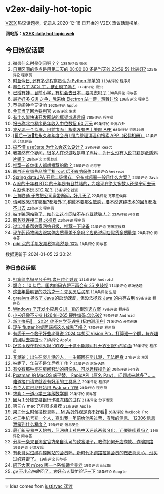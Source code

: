 # v2ex-daily-hot-topic

[V2EX](https://www.v2ex.com/) 热议话题榜，记录从 2020-12-18 日开始的 V2EX 热议话题榜单。

**网站版：[V2EX daily hot topic web](https://boojack.github.io/v2ex-daily-hot-topic-web/)**

## 今日热议话题

<!-- TODAY BEGIN -->

1. [微信什么时候倒闭啊？？](https://www.v2ex.com/t/1006004) `135条评论` `微信`
1. [日期区间的终点是用第二天的 00:00:00 还是当天的 23:59:59 比较好?](https://www.v2ex.com/t/1006014) `125条评论` `程序员`
1. [时至今日, 还有多少程序员认为 Python 简单的](https://www.v2ex.com/t/1006067) `113条评论` `程序员`
1. [基金亏了 30% 了，该止损了吗？](https://www.v2ex.com/t/1006104) `112条评论` `投资`
1. [已婚有娃，目前小学，有机会去日本，要考虑吗？](https://www.v2ex.com/t/1006224) `108条评论` `问与答`
1. [最近好多 GUI 之争，我来给 Electron 站一票，理性讨论](https://www.v2ex.com/t/1006050) `106条评论` `程序员`
1. [苹果闹钟今天没响](https://www.v2ex.com/t/1006003) `102条评论` `Apple`
1. [今天当了回地铁判官](https://www.v2ex.com/t/1006029) `93条评论` `生活`
1. [有什么能快速开发网站的框架或语言吗](https://www.v2ex.com/t/1006194) `70条评论` `程序员`
1. [报告称北京程序员年收入中位数超 60 万元](https://www.v2ex.com/t/1006022) `69条评论` `业界八卦`
1. [我发现一个蓝海，目前市面上根本没有男士美颜 APP](https://www.v2ex.com/t/1006039) `68条评论` `奇思妙想`
1. [[最后一波🎁抽永久和年度会员] 照片整理清理和搜索 APP（轻翻相册）](https://www.v2ex.com/t/1006253) `41条评论` `分享创造`
1. [搞不懂 useState 为什么会这么设计？](https://www.v2ex.com/t/1006034) `29条评论` `React`
1. [我突然有个疑问，很多人在说游戏是电子鸦片，为什么没有人说书籍是纸质鸦片呢？](https://www.v2ex.com/t/1006112) `28条评论` `奇思妙想`
1. [推荐一首你逢人都想推荐的歌？](https://www.v2ex.com/t/1006219) `26条评论` `问与答`
1. [国内还有哪些品牌手机 root 后不影响保修](https://www.v2ex.com/t/1006001) `25条评论` `Android`
1. [Spring data JPA 开启二级缓存，分布式部署一般用什么方案？](https://www.v2ex.com/t/1006228) `23条评论` `Java`
1. [A 股的十年和 BTC 的十年是有目共睹的，为啥现在绝大多数人还是宁可去玩 A 股也不玩 BTC 呢？](https://www.v2ex.com/t/1006162) `23条评论` `投资`
1. [上海联通 无故把公司宽带断网，好几天了](https://www.v2ex.com/t/1006108) `22条评论` `宽带症候群`
1. [请问敏感词在哪里?都墙外了,稍微不要那么敏感，要不然这纯技术的回复都发不出去](https://www.v2ex.com/t/1006100) `22条评论` `程序员`
1. [被诈骗网站骗了，如何让这个网站不在存继续骗人？](https://www.v2ex.com/t/1005999) `22条评论` `问与答`
1. [服务器连接工具,求推荐](https://www.v2ex.com/t/1006086) `21条评论` `程序员`
1. [过年准备帮娘家网络升级，推荐一下设备](https://www.v2ex.com/t/1006084) `21条评论` `宽带症候群`
1. [现在药药物网店跟实体店质量差不多吗？店员说网店假货多质量差](https://www.v2ex.com/t/1006244) `20条评论` `问与答`
1. [pdd 买的手机发票税率竟然是 13%](https://www.v2ex.com/t/1006002) `18条评论` `问与答`

数据更新于 2024-01-05 22:30:24

<!-- TODAY END -->

### 昨日热议话题

<!-- YESTERDAY BEGIN -->

1. [打算给老妈买台手机,求巨佬们建议](https://www.v2ex.com/t/1005683) `121条评论` `Android`
1. [爆论： 10 年后，国内的码农将不再会有 35 岁歧视](https://www.v2ex.com/t/1005658) `114条评论` `职场话题`
1. [这些年最明智的决策之一：先买房后买车](https://www.v2ex.com/t/1005799) `110条评论` `生活`
1. [graalvm 拯救了 Java 的启动速度，但没法拯救 Java 的内存占用](https://www.v2ex.com/t/1005841) `99条评论` `程序员`
1. [Windows 下开发小应用 GUI，真的很难选方案](https://www.v2ex.com/t/1005903) `79条评论` `程序员`
1. [小米好像不支持 H264/H265 硬件编码,怎么破?](https://www.v2ex.com/t/1005704) `79条评论` `Android`
1. [新年快乐🎉， 2024 你还在学英语吗 [招内测用户]](https://www.v2ex.com/t/1005693) `75条评论` `分享创造`
1. [现在 flutter 的桌面端都这么成熟了吗？](https://www.v2ex.com/t/1005711) `72条评论` `程序员`
1. [有感于一个帖子好些老哥说 2024 年想买 Vision Pro，打算建一个群，有兴趣的组队去美国～](https://www.v2ex.com/t/1005671) `71条评论` `Apple`
1. [纪念币现在特别火吗？昨晚上干脆不能顺利打开农业银行的页面](https://www.v2ex.com/t/1005673) `70条评论` `程序员`
1. [非爆轮：出生在婴儿潮的人，一生都困在婴儿潮，无法翻身](https://www.v2ex.com/t/1005696) `37条评论` `生活`
1. [被裁了，年前还是年后找工作？](https://www.v2ex.com/t/1005875) `31条评论` `职场话题`
1. [有没有那种能在房间移动的摄像头，可以远程操作的](https://www.v2ex.com/t/1005664) `30条评论` `问与答`
1. [Postman 的 MacOS 端平替， RapidAPI（原名 Paw），问题越来越多了……难道接口请求就没有好用的工具吗？](https://www.v2ex.com/t/1005826) `29条评论` `程序员`
1. [各位大佬已经开始用 Podman 了吗](https://www.v2ex.com/t/1005667) `25条评论` `程序员`
1. [求助：一道小学三年级数学题](https://www.v2ex.com/t/1005710) `23条评论` `问与答`
1. [因为 1 分钱交易银行卡被冻结的过程](https://www.v2ex.com/t/1005869) `21条评论` `分享发现`
1. [第三方 mac 充电器求推荐](https://www.v2ex.com/t/1005686) `21条评论` `Apple`
1. [果子什么时候换模具呢， M 系列外观是真不好看👀](https://www.v2ex.com/t/1005941) `20条评论` `MacBook Pro`
1. [社工手机号查一个人，查出我一年前给他买过票，有我的信息， 12306 信息泄露到什么程度？](https://www.v2ex.com/t/1005936) `19条评论` `信息安全`
1. [最近新买易中天的书，但网络上对易中天评论两级分化，还要继续看吗？](https://www.v2ex.com/t/1005906) `19条评论` `问与答`
1. [分享一条来自淘宝官方亲自认可的致富法子，教你如何开店卷款、诈骗跑路](https://www.v2ex.com/t/1005742) `19条评论` `分享发现`
1. [有老哥买过编程猿网站的会员吗。新时代不跑路拉黑会员的做法真恶心。没买过的避雷了。](https://www.v2ex.com/t/1005692) `19条评论` `问与答`
1. [问下大家 m1pro 哪一个系统适合养老](https://www.v2ex.com/t/1005670) `19条评论` `macOS`
1. [gv 不小心被收回了，求好心人帮忙验证一下](https://www.v2ex.com/t/1005902) `18条评论` `Google`

<!-- YESTERDAY END -->

---

💡 Idea comes from [justjavac 迷渡](https://github.com/justjavac/)
